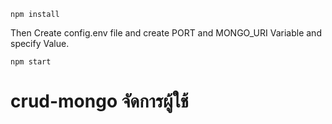 ```
npm install
```
Then Create config.env file and create PORT and MONGO_URI Variable and specify Value.
```
npm start
```
# crud-mongo จัดการผู้ใช้
